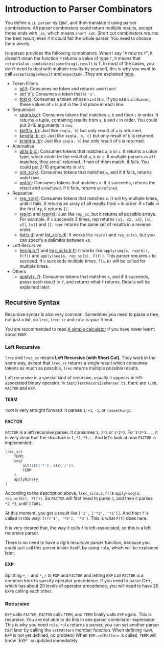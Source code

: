 # Introduction to Parser Combinators

You define a `LL parser` by `EBNF`, and then translate it using parser combinators. All parser combinators could return multiple results, except those ends with `_sc`, which means `short cut`.
Short cut combinators returns the best result, even if it could fail the whole parser.
You need to choose them wisely.

ts-parsec provides the following combinators. When I say "`P` returns `T`", it doesn't mean the function `P` returns a value of type `T`, it means that `returnValue.candidates[something].result` is `T`. In most of the cases, you don't need to deal with multiple results by yourself, this is why you want to call `exceptSingleResult` and `expectEOF`. They are explained [here](./README.md).

- Token Filters
  - [nil()](./parsec/nil.md): Consumes no token and returns `undefined`.
  - [str('x')](./parsec/str.md): Consumes a token that is `'x'`.
  - [tok(x)](./parsec/tok.md): Consumes a token whose `kind` is `x`. If you use `buildLexer`, these values of `x` is put in the 3rd place in each line.
- Sequencial
  - [seq(a,b,c)](./parsec/seq.md): Consumes tokens that matches `a`, `b` and then `c` in order. It returns a tuple, containing results from `a`, `b` and `c` in order. You could put 2-16 arguments in `seq`.
  - [kleft(a, b)](./parsec/kleft.md): Just like `seq(a, b)` but only result of `a` is returned.
  - [kmid(a, b, c)](./parsec/kmid.md): Just like `seq(a, b, c)` but only result of `b` is returned.
  - [kright(a, b)](./parsec/kright.md): Just like `seq(a, b)` but only result of `b` is returned.
- Alternative
  - [alt(a,b,c)](./parsec/alt.md): Consumes tokens that matches `a`, `b` or `c`. It returns a union type, which could be the result of `a`, `b` or `c`. If multiple parsers in `alt` matches, they are all returned. If non of them match, it fails. You could put 2-16 arguments in `alt`.
  - [opt_sc(x)](./parsec/opt_sc.md): Consumes tokens that matches `x`, and if it fails, returns `undefined`.
  - [opt(x)](./parsec/opt.md): Consumes tokens that matches `x`. If it succeeds, returns the result and `undefined`. If it fails, returns `undefined`.
- Repeative
  - [rep_sc(x)](./parsec/rep_sc.md): Consumes tokens that matches `x`. It will try multiple times, until it fails. It returns an array of all results from `x` in order. If `x` fails in the first try, it returns `[]`.
  - [rep(x)](./parsec/rep.md) and [repr(x)](./parsec/repr.md): Just like `rep_sc`, but it returns all possible arrays. For example, if `x` succeeds 3 times, rep returns `[x1, x2, x3]`, `[x1, x2]`, `[x1]` and `[]`. `repr` returns the same set of results in a reverse order.
  - [list(x,d)](./parsec/list.md) and [list_sc(x,d)](./parsec/list_sc.md): It works like `rep(x)` and `rep_sc(x)`, but you can specify a delimiter between `x`s.
- Left Recursive
  - [lrec(a,b,f)](./parsec/lrec.md) and [lrec_sc(a,b,f)](./parsec/lrec_sc.md): It works like `apply(seq(a, rep(b)), F(f))` and `apply(seq(a, rep_sc(b), F(f))`. This parser requires `a` to succeed. If `b` succeeds multiple times, `f(a,b)` will be called for multiple times.
- Others
  - [apply(x, f)](./parsec/apply.md): Consumes tokens that matches `x`, and if it succeeds, passs each result to `f`, and returns what `f` returns. Details will be explained later.

## Recursive Syntax

Recursive syntax is also very common. Sometimes you need to parse a tree, not just a list, so `lrec`, `lrec_sc` and `rule` is your friend.

You are recommended to read [A simple calculator](../packages/tspc-test/src/TestRecursiveParser.ts) if you have never learnt about `EBNF`.

### Left Recursive

`lrec` and `lrec_sc` means **Left Recursive (with Short Cut)**. They work in the same way, except that `lrec_sc` returns a single result which consumes tokens as much as possible, `lrec` returns multiple possible results.

Left recursive is a special kind of recursive, usually it appears in left-associated binary operator. In `test/TestRecursiveParser.ts`, there are `TERM`, `FACTOR` and `EXP`.

#### TERM

`TERM` is very straight forward. It parses `1`, `+1`, `-1`, or `(something)`.

#### FACTOR

`FACTOR` is a left recursive parser. It consumes `1`, `1*2` or `1*2*3`. For `1*2*3...`, it is very clear that the structure is `1`, `*2`, `*3`... . And let's look at how `FACTOR` is implemented:

```typescript
lrec_sc(
    TERM,
    seq(
        alt(str('*'), str('/')),
        TERM
    ),
    applyBinary
)
```

According to the description above, `lrec_sc(a,b,f)` is `apply(seq(a, rep_sc(b)), F(f))`. So `FACTOR` will first need to parse `1`, and then it parses `*2`, `*3`, until it fails.

At this moment, you get a result like `['1', ['*2', '*3']]`. And then `f` is called in this way: `f(f('1', '*2'), '*3')`. This is what `F(f)` does here.

It is very cleared that, the way it calls `f` is left-associated, so this is a left recursive parser.

There is no need to have a right recursive parser function, because you could just call this parser inside itself, by using `rule`, which will be explained later.

#### EXP

Splitting `+`, `-` and `*`, `/` to `EXP` and `FACTOR` and letting `EXP` call `FACTOR` is a common trick to specify operator precedence. If you need to parse C++, which has about 20 levels of operator precedence, you will need to have 20 `EXP`s calling each other.

### Recursive

`EXP` calls `FACTOR`, `FACTOR` calls `TERM`, and `TERM` finally calls `EXP` again. This is recursive. You are not able to do this in one parser combinator expression. This is why you need `rule`. `rule` returns a parser, you can set another parser to it later by calling the `setPattern` member function.
When defining `TERM`, `EXP` is not yet defined, no problem! When `EXP.setPattern` is called, `TERM` will know `EXP`` is updated immediately.
